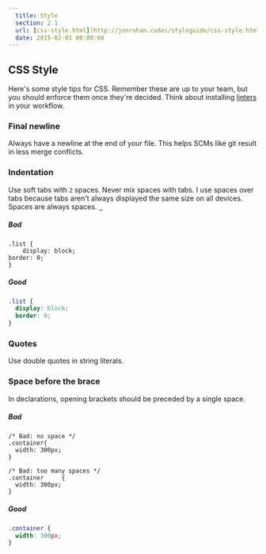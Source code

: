 ```yaml
---
  title: Style
  section: 2.1
  url: [css-style.html](http://jonrohan.codes/styleguide/css-style.html)
  date: 2015-02-01 00:00:00
---
```


## CSS Style

Here's some style tips for CSS. Remember these are up to your team, but you should enforce them once they're decided. Think about installing [linters](/styleguide/editor-linting.html) in your workflow.

### Final newline

Always have a newline at the end of your file. This helps SCMs like git result in less merge conflicts.

### Indentation

Use soft tabs with `2` spaces. Never mix spaces with tabs. I use spaces over tabs because tabs aren't always displayed the same size on all devices. Spaces are always spaces. <u>&nbsp;&nbsp;</u>

##### Bad

```
.list {
    display: block;
border: 0;
}
```

##### Good

```css
.list {
  display: block;
  border: 0;
}
```

### Quotes

Use double quotes in string literals.

### Space before the brace

In declarations, opening brackets should be preceded by a single space.

##### Bad

```
/* Bad: no space */
.container{
  width: 300px;
}

/* Bad: too many spaces */
.container     {
  width: 300px;
}
```

##### Good

```css
.container {
  width: 300px;
}
```
